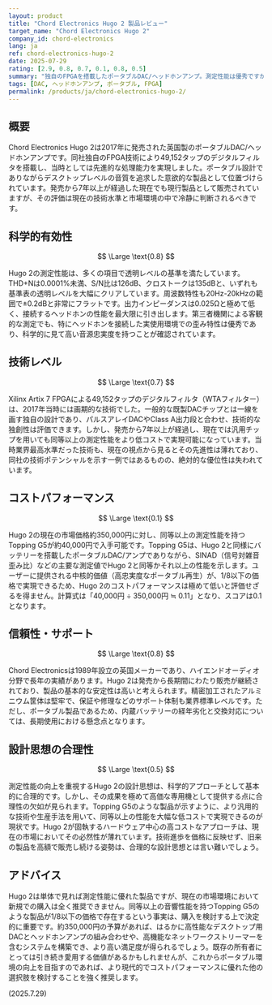 ```yaml
---
layout: product
title: "Chord Electronics Hugo 2 製品レビュー"
target_name: "Chord Electronics Hugo 2"
company_id: chord-electronics
lang: ja
ref: chord-electronics-hugo-2
date: 2025-07-29
rating: [2.9, 0.8, 0.7, 0.1, 0.8, 0.5]
summary: "独自のFPGAを搭載したポータブルDAC/ヘッドホンアンプ。測定性能は優秀ですが、同等以上の性能を大幅に安価で実現する競合製品が多数存在するため、コストパフォーマンスは極めて厳しい評価となります。"
tags: [DAC, ヘッドホンアンプ, ポータブル, FPGA]
permalink: /products/ja/chord-electronics-hugo-2/
---
```


## 概要

Chord Electronics Hugo 2は2017年に発売された英国製のポータブルDAC/ヘッドホンアンプです。同社独自のFPGA技術により49,152タップのデジタルフィルタを搭載し、当時としては先進的な処理能力を実現しました。ポータブル設計でありながらデスクトップレベルの音質を追求した意欲的な製品として位置づけられています。発売から7年以上が経過した現在でも現行製品として販売されていますが、その評価は現在の技術水準と市場環境の中で冷静に判断されるべきです。

## 科学的有効性

$$ \Large \text{0.8} $$

Hugo 2の測定性能は、多くの項目で透明レベルの基準を満たしています。THD+Nは0.0001%未満、S/N比は126dB、クロストークは135dBと、いずれも基準表の透明レベルを大幅にクリアしています。周波数特性も20Hz-20kHzの範囲で±0.2dBと非常にフラットです。出力インピーダンスは0.025Ωと極めて低く、接続するヘッドホンの性能を最大限に引き出します。第三者機関による客観的な測定でも、特にヘッドホンを接続した実使用環境での歪み特性は優秀であり、科学的に見て高い音源忠実度を持つことが確認されています。

## 技術レベル

$$ \Large \text{0.7} $$

Xilinx Artix 7 FPGAによる49,152タップのデジタルフィルタ（WTAフィルター）は、2017年当時には画期的な技術でした。一般的な既製DACチップとは一線を画す独自の設計であり、パルスアレイDACやClass A出力段と合わせ、技術的な独創性は評価できます。しかし、発売から7年以上が経過し、現在では汎用チップを用いても同等以上の測定性能をより低コストで実現可能になっています。当時業界最高水準だった技術も、現在の視点から見るとその先進性は薄れており、同社の技術ポテンシャルを示す一例ではあるものの、絶対的な優位性は失われています。

## コストパフォーマンス

$$ \Large \text{0.1} $$

Hugo 2の現在の市場価格約350,000円に対し、同等以上の測定性能を持つTopping G5が約40,000円で入手可能です。Topping G5は、Hugo 2と同様にバッテリーを搭載したポータブルDAC/アンプでありながら、SINAD（信号対雑音歪み比）などの主要な測定値でHugo 2と同等かそれ以上の性能を示します。ユーザーに提供される中核的価値（高忠実度なポータブル再生）が、1/8以下の価格で実現できるため、Hugo 2のコストパフォーマンスは極めて低いと評価せざるを得ません。計算式は「40,000円 ÷ 350,000円 ≒ 0.11」となり、スコアは0.1となります。

## 信頼性・サポート

$$ \Large \text{0.8} $$

Chord Electronicsは1989年設立の英国メーカーであり、ハイエンドオーディオ分野で長年の実績があります。Hugo 2は発売から長期間にわたり販売が継続されており、製品の基本的な安定性は高いと考えられます。精密加工されたアルミニウム筐体は堅牢で、保証や修理などのサポート体制も業界標準レベルです。ただし、ポータブル製品であるため、内蔵バッテリーの経年劣化と交換対応については、長期使用における懸念点となります。

## 設計思想の合理性

$$ \Large \text{0.5} $$

測定性能の向上を重視するHugo 2の設計思想は、科学的アプローチとして基本的に合理的です。しかし、その成果を極めて高価な専用機として提供する点に合理性の欠如が見られます。Topping G5のような製品が示すように、より汎用的な技術や生産手法を用いて、同等以上の性能を大幅な低コストで実現できるのが現状です。Hugo 2が固執するハードウェア中心の高コストなアプローチは、現在の市場においてその必然性が薄れています。技術進歩を価格に反映せず、旧来の製品を高額で販売し続ける姿勢は、合理的な設計思想とは言い難いでしょう。

## アドバイス

Hugo 2は単体で見れば測定性能に優れた製品ですが、現在の市場環境において新規での購入は全く推奨できません。同等以上の音響性能を持つTopping G5のような製品が1/8以下の価格で存在するという事実は、購入を検討する上で決定的に重要です。約350,000円の予算があれば、はるかに高性能なデスクトップ用DACとヘッドホンアンプの組み合わせや、高機能なネットワークストリーマーを含むシステムを構築でき、より高い満足度が得られるでしょう。既存の所有者にとっては引き続き愛用する価値があるかもしれませんが、これからポータブル環境の向上を目指すのであれば、より現代的でコストパフォーマンスに優れた他の選択肢を検討することを強く推奨します。

(2025.7.29)
